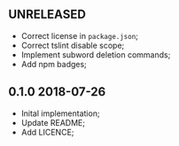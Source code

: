 UNRELEASED
----------

* Correct license in `package.json`;
* Correct tslint disable scope;
* Implement subword deletion commands;
* Add npm badges;

0.1.0 2018-07-26
----------------

* Inital implementation;
* Update README;
* Add LICENCE;
